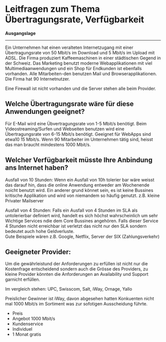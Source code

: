 # Leitfragen zum Thema Übertragungsrate, Verfügbarkeit

**Ausgangslage**
***
Ein Unternehmen hat einen veralteten Internetzugang mit einer Übertragungsrate von 50 Mbit/s im Download und 5 Mbit/s im Upload mit ADSL. Die Firma produziert Kaffeemaschinen in einer städtischen Gegend in der Schweiz. Das Marketing benutzt moderne Webapplikationen mit viel Multimediaanwendungen und ein Shop für Endkunden ist ebenfalls vorhanden. Alle Mitarbeiten-den benutzen Mail und Browserapplikationen. Die Firma hat 90 Internetnutzer.

Eine Firewall ist nicht vorhanden und die Server stehen alle beim Provider.

## Welche Übertragungsrate wäre für diese Anwendungen geeignet?
Für E-Mail wird eine Übvertragungsrate von 1-5 Mbit/s benötigt. Beim Videostreaming/Surfen und Webseiten benutzen wird eine Übertragungsrate von 6-15 Mbit/s benötigt. Geeignet für WebApps sind etwa10 15 Mbit/s. Wenn 90 Mitarbeiter im Unternehmen tätig sind, heisst das man braucht mindestens 1000 Mbit/s.


## Welcher Verfügbarkeit müsste Ihre Anbindung ans Internet haben?
Ausfall von 10 Stunden:
Wenn ein Ausfall von 10h tolerier bar wäre weisst das darauf hin, dass die online Anwendung entweder am Wochenende noicht benutzt wird. Ein anderer grund könnet sein, es ist keine Bussines kritische Applikation und wird von niemandem so häufig genutzt. z.B. kleine Privater Mailserver

Ausfall von 4 Stunden:
Falls ein Ausfall von 4 Stunden im SLA als untolerierbar definiert wird, handelt es sich höchst wahrscheinlich um sehr Wichtige Services ndie dem Core Bussines angehören. Falls dieser Service 4 Stunden nicht erreichbar ist verletzt das nicht nur den SLA sondern bedeutet auch hohe Geldverluste. <br>Gute Beispiele wären 
z.B. Google, Netflix, Server der SIX (Zahlungsverkehr)

## Geeigneter Provider:
Um die gewährleistund der Anforderungen zu erfüllen ist nicht nur die Kostenfrage entscheidend sondern auch die Grösse des Providers, zu kleine Provider könnten die Anforderungen an Availability und Support garnicht erfüllen.

Im vergleich stehen: UPC, Swisscom, Salt, iWay, Ornage, Yallo

Preislicher Gewinner ist iWay, davon abgesehen hatten Konkuenten nicht mal 1000 Mbit/s im Sortiment was zur sofotigen Ausscheidung führte.
- Preis
- Angebot 1000 Mbit/s
- Kundenservice
- Individuel
- 1 Monat gratis
